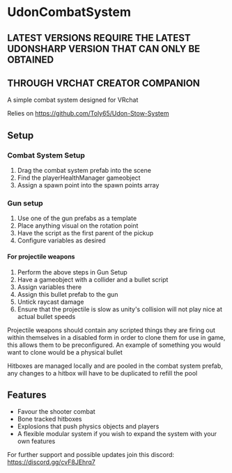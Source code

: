 # UdonCombatSystem
## LATEST VERSIONS REQUIRE THE LATEST UDONSHARP VERSION THAT CAN ONLY BE OBTAINED
## THROUGH VRCHAT CREATOR COMPANION
A simple combat system designed for VRchat

Relies on https://github.com/Toly65/Udon-Stow-System

## Setup
### Combat System Setup
1. Drag the combat system prefab into the scene
2. Find the playerHealthManager gameobject
3. Assign a spawn point into the spawn points array

### Gun setup
1. Use one of the gun prefabs as a template
2. Place anything visual on the rotation point
3. Have the script as the first parent of the pickup
4. Configure variables as desired

#### For projectile weapons
1. Perform the above steps in Gun Setup
2. Have a gameobject with a collider and a bullet script
3. Assign variables there
4. Assign this bullet prefab to the gun
5. Untick raycast damage
6. Ensure that the projectile is slow as unity's collision will not play nice at actual bullet speeds

Projectile weapons should contain any scripted things they are firing out within themselves in a disabled form in order to clone them for use in game, this allows them to be preconfigured. An example of something you would want to clone would be a physical bullet

Hitboxes are managed locally and are pooled in the combat system prefab, any changes to a hitbox will have to be duplicated to refill the pool

## Features

- Favour the shooter combat
- Bone tracked hitboxes
- Explosions that push physics objects and players
- A flexible modular system if you wish to expand the system with your own features

For further support and possible updates join this discord: https://discord.gg/cvF8JEhrq7
